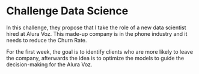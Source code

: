 # Challenge Data Science

In this challenge, they propose that I take the role of a new data scientist hired at Alura Voz. This made-up company is in the phone industry and it needs to reduce the Churn Rate.

For the first week, the goal is to identify clients who are more likely to leave the company, afterwards the idea is to optimize the models to guide the decision-making for the Alura Voz.
